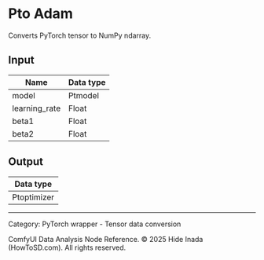 # Pto Adam
Converts PyTorch tensor to NumPy ndarray.

## Input
| Name | Data type |
|---|---|
| model | Ptmodel |
| learning_rate | Float |
| beta1 | Float |
| beta2 | Float |

## Output
| Data type |
|---|
| Ptoptimizer |

<HR>
Category: PyTorch wrapper - Tensor data conversion

ComfyUI Data Analysis Node Reference. © 2025 Hide Inada (HowToSD.com). All rights reserved.
